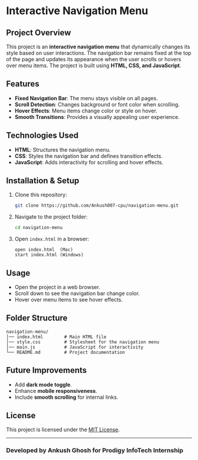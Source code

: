 # Interactive Navigation Menu

## Project Overview
This project is an **interactive navigation menu** that dynamically changes its style based on user interactions. The navigation bar remains fixed at the top of the page and updates its appearance when the user scrolls or hovers over menu items. The project is built using **HTML, CSS, and JavaScript**.

## Features
- **Fixed Navigation Bar**: The menu stays visible on all pages.
- **Scroll Detection**: Changes background or font color when scrolling.
- **Hover Effects**: Menu items change color or style on hover.
- **Smooth Transitions**: Provides a visually appealing user experience.

## Technologies Used
- **HTML**: Structures the navigation menu.
- **CSS**: Styles the navigation bar and defines transition effects.
- **JavaScript**: Adds interactivity for scrolling and hover effects.

## Installation & Setup
1. Clone this repository:
   ```bash
   git clone https://github.com/Ankush007-cpu/navigation-menu.git
   ```
2. Navigate to the project folder:
   ```bash
   cd navigation-menu
   ```
3. Open `index.html` in a browser:
   ```
   open index.html  (Mac)
   start index.html (Windows)
   ````

## Usage
- Open the project in a web browser.
- Scroll down to see the navigation bar change color.
- Hover over menu items to see hover effects.

## Folder Structure
```
navigation-menu/
│── index.html        # Main HTML file
│── style.css         # Stylesheet for the navigation menu
│── main.js           # JavaScript for interactivity
└── README.md         # Project documentation
```

## Future Improvements
- Add **dark mode toggle**.
- Enhance **mobile responsiveness**.
- Include **smooth scrolling** for internal links.

## License
This project is licensed under the [MIT License](LICENSE).

---
### **Developed by Ankush Ghosh for Prodigy InfoTech Internship**


